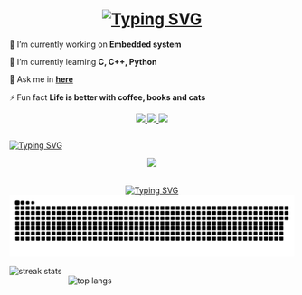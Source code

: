 

<h1 align="center">
    <a href="https://git.io/typing-svg"><img src="https://readme-typing-svg.herokuapp.com?font=JetBrains+Mono&size=35&pause=1000&color=FFFFFF&weight=900&width=435&lines=Hello+World!+I'm+Duy" alt="Typing SVG" /></a>
</h1>

<div align="left">
 
 🔭 I’m currently working on **Embedded system**
 
 🌱 I’m currently learning **C, C++, Python**

 💬 Ask me in **[here](https://github.com/ThaiThanhDuy/ThaiThanhDuy/issues)**

 ⚡ Fun fact **Life is better with coffee, books and cats**
 
 </div>
 
<div align="center"> 
  <a href="mailto:just.electric.4.fun@gmail.com">
    <img src="https://img.shields.io/badge/Gmail-333333?style=for-the-badge&logo=gmail&logoColor=red" />
  </a>
  <a href="https://www.linkedin.com/in/thai-thanh-duy/" target="_blank">
    <img src="https://img.shields.io/badge/LinkedIn-0077B5?style=for-the-badge&logo=linkedin&logoColor=white" target="_blank" />
  </a>
  <a href="https://salesp07.github.io" target="_blank">
     <img src="https://img.shields.io/badge/Portfolio-FF5722?style=for-the-badge&logo=todoist&logoColor=white" target="_blank" /> <!-- sqlite, safari, google-chrome are other good icon options -->
  </a>
</div>


<h2 align="center"></h2>

<a href="https://git.io/typing-svg"><img src="https://readme-typing-svg.herokuapp.com?font=JetBrains+Mono&weight=1000&pause=10000&color=F7F7F7&center=true&random=false&width=1000&repeat=false&size=25&lines=Something+I+Know" alt="Typing SVG" /></a>
  
<div align="center">
    <img src="https://skillicons.dev/icons?i=c,cpp,python,git,linux" /><br>
</div>


<h2 align="center"></h2>
<div align="center">

  <a href="https://git.io/typing-svg"><img src="https://readme-typing-svg.herokuapp.com?font=JetBrains+Mono&weight=1000&pause=10000&color=F7F7F7&center=true&random=false&width=1000&repeat=false&size=25&lines=My+Contributions" alt="Typing SVG" /></a>
  <img alt="snake eating my contributions" src="https://github.com/ThaiThanhDuy/ThaiThanhDuy/blob/output/github-contribution-grid-snake-dark.svg" />

</div>





 
<a> <img width=400  align="left" src="https://github-readme-streak-stats.herokuapp.com?user=ThaiThanhDuy&theme=blueberry-duo&border_radius=20" alt="streak stats"> </a>
<a><img width=400 align="right" src="https://github-readme-stats.vercel.app/api/top-langs/?username=ThaiThanhDuy&hide=HTML&langs_count=4&layout=compact&theme=blueberry-duo&border_radius=20&size_weight=1&count_weight=0.5&exclude_repo=github-readme-stats" alt="top langs" /> </a>





<br/>

